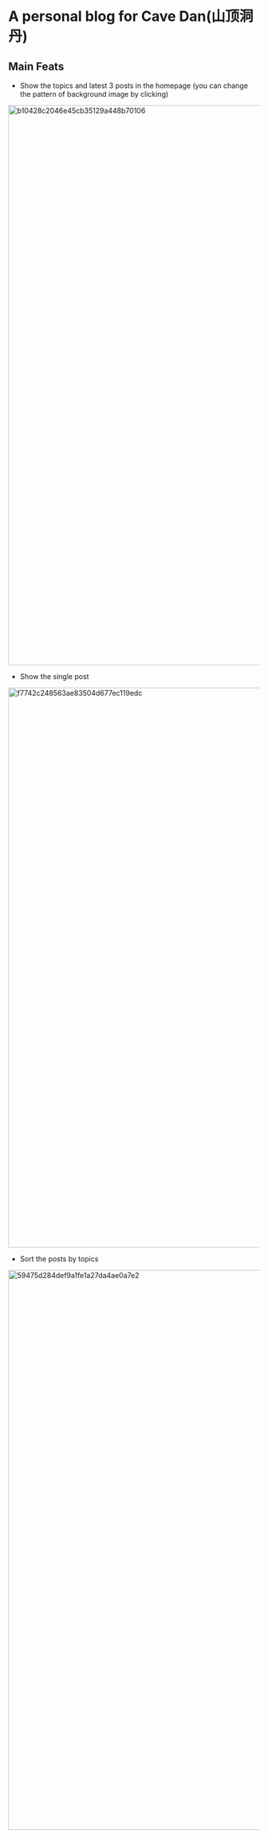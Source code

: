 # A personal blog for Cave Dan(山顶洞丹)

## Main Feats

- Show the topics and latest 3 posts in the homepage (you can change the pattern of background image by clicking)
<img width="1120" alt="b10428c2046e45cb35129a448b70106" src="https://user-images.githubusercontent.com/57557504/227171644-201b4896-c803-49e6-8a4d-398e24df06e2.png">

- Show the single post
<img width="1120" alt="f7742c248563ae83504d677ec119edc" src="https://user-images.githubusercontent.com/57557504/227171777-dd93f573-bec0-4223-9a8e-e177da262b27.png">

- Sort the posts by topics
<img width="1120" alt="59475d284def9a1fe1a27da4ae0a7e2" src="https://user-images.githubusercontent.com/57557504/227171805-6be93241-8db8-44bc-8060-db48ac601c97.png">
